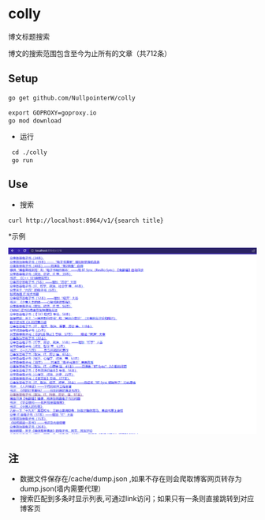 # colly
博文标题搜索

博文的搜索范围包含至今为止所有的文章（共712条）

## Setup
```
go get github.com/NullpointerW/colly
```

```
export GOPROXY=goproxy.io
go mod download
```

* 运行

```
 cd ./colly
 go run 
```

## Use
 * 搜索
 ```
curl http://localhost:8964/v1/{search title}
```
*示例

![example](https://raw.githubusercontent.com/NullpointerW/colly/master/example.png)


## 注
* 数据文件保存在/cache/dump.json ,如果不存在则会爬取博客网页转存为dump.json(墙内需要代理）
* 搜索匹配到多条时显示列表,可通过link访问；如果只有一条则直接跳转到对应博客页
